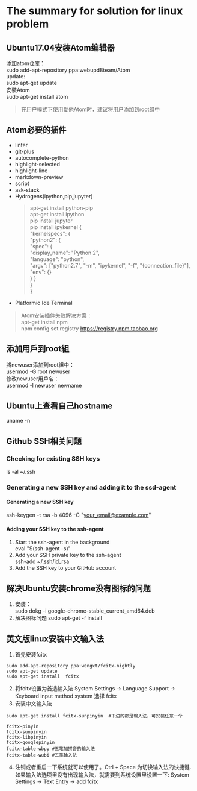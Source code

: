 # The summary for solution for linux problem

## Ubuntu17.04安装Atom编辑器
添加atom仓库：  
sudo add-apt-repository ppa:webupd8team/Atom  
update:  
sudo apt-get update  
安裝Atom  
sudo apt-get install atom  

> 在用户模式下使用爱他Atom时，建议将用户添加到root组中

## Atom必要的插件
- linter
- git-plus
- autocomplete-python
- highlight-selected
- highlight-line
- markdown-preview
- script
- ask-stack
- Hydrogens(ipython,pip,jupyter)
  > apt-get install python-pip  
  > apt-get install ipython  
  > pip install jupyter  
  > pip install ipykernel
  >{  
  "kernelspecs": {  
    "python2": {  
      "spec": {  
        "display_name": "Python 2",  
        "language": "python",  
        "argv": ["python2.7", "-m", "ipykernel", "-f", "{connection_file}"],  
        "env": {}  
      }
    }  
  }  
}    
- Platformio Ide Terminal  


> Atom安装插件失败解决方案：  
> apt-get install npm  
> npm config set registry https://registry.npm.taobao.org  
>

## 添加用戶到root組
將newuser添加到root組中：  
usermod -G root newuser  
修改newuser用戶名：  
usermod -l newuser newname  

## Ubuntu上查看自己hostname
uname -n

## Github SSH相关问题
### Checking for existing SSH keys
ls -al ~/.ssh  
### Generating a new SSH key and adding it to the ssd-agent
#### Generating a new SSH key
ssh-keygen -t rsa -b 4096 -C "your_email@example.com"
#### Adding your SSH key to the ssh-agent
1. Start the ssh-agent in the background  
eval "$(ssh-agent -s)"
2. Add your SSH private key to the ssh-agent  
ssh-add ~/.ssh/id_rsa
3. Add the SSH key to your GitHub account

## 解决Ubuntu安装chrome没有图标的问题
1. 安装：  
sudo dokg -i google-chrome-stable_current_amd64.deb
2. 解决图标问题
sudo apt-get -f install


## 英文版linux安装中文输入法
1. 首先安装fcitx
```
sudo add-apt-repository ppa:wengxt/fcitx-nightly
sudo apt-get update 
sudo apt-get install  fcitx
```
2. 将fcitx设置为首选输入法
System Settings -> Language Support -> Keyboard input method system 选择 fcitx
3. 安装中文输入法
```
sudo apt-get install fcitx-sunpinyin  #下边的都是输入法，可安装任意一个

fcitx-pinyin
fcitx-sunpinyin
fcitx-libpinyin 
fcitx-googlepinyin
fcitx-table-wbpy #五笔加拼音的输入法
fcitx-table-wubi #五笔输入法
```
4. 注销或者重启一下系统就可以使用了。Ctrl + Space 为切换输入法的快捷键.  
如果输入法选项里没有出现输入法，就需要到系统设置里设置一下: System Settings -> Text Entry -> add fcitx
